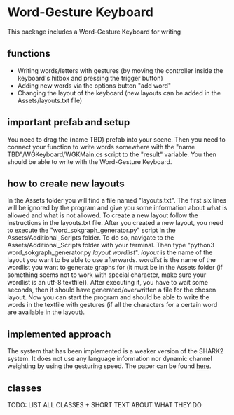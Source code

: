 # Word-Gesture Keyboard
This package includes a Word-Gesture Keyboard for writing

## functions
- Writing words/letters with gestures (by moving the controller inside the keyboard's hitbox and pressing the trigger button)
- Adding new words via the options button "add word"
- Changing the layout of the keyboard (new layouts can be added in the Assets/layouts.txt file)

## important prefab and setup
You need to drag the (name TBD) prefab into your scene. Then you need to connect your function to write words somewhere with the "name TBD"/WGKeyboard/WGKMain.cs script to the "result" variable.
You then should be able to write with the Word-Gesture Keyboard.

## how to create new layouts
In the Assets folder you will find a file named "layouts.txt". The first six lines will be ignored by the program and give you some information about what is allowed and what is not allowed.
To create a new layout follow the instructions in the layouts.txt file.
After you created a new layout, you need to execute the "word_sokgraph_generator.py" script in the Assets/Additional_Scripts folder. To do so, navigate to the Assets/Additional_Scripts folder with your terminal. Then type "python3 word_sokgraph_generator.py *layout* *wordlist*". *layout* is the name of the layout you want to be able to use afterwards. *wordlist* is the name of the wordlist you want to generate graphs for (it must be in the Assets folder (if something seems not to work with special character, make sure your wordlist is an utf-8 textfile)).
After executing it, you have to wait some seconds, then it should have generated/overwritten a file for the chosen layout. Now you can start the program and should be able to write the words in the textfile with gestures (if all the characters for a certain word are available in the layout).


## implemented approach
The system that has been implemented is a weaker version of the SHARK2 system. It does not use any language information nor dynamic channel weighting by using the gesturing speed. 
The paper can be found [here](https://www.researchgate.net/publication/228875756_SHARK2A_large_Vocabulary_shorthand_writing_system_for_pen-based_computers).


## classes
TODO: LIST ALL CLASSES + SHORT TEXT ABOUT WHAT THEY DO